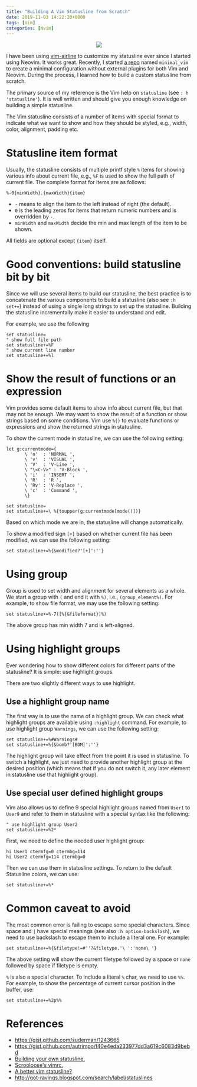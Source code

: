 ```yaml
---
title: "Building A Vim Statusline from Scratch"
date: 2019-11-03 14:22:20+0800
tags: [Vim]
categories: [Nvim]
---
```


<p align="center">
<img src="https://blog-resource-1257868508.file.myqcloud.com/20191103144006.png">
</p>

I have been using [vim-airline](https://github.com/vim-airline/vim-airline) to
customize my statusline ever since I started using Neovim. It works great.
Recently, I started [a repo](https://github.com/jdhao/minimal_vim) named
`minimal_vim` to create a minimal configuration without external plugins for
both Vim and Neovim. During the process, I learned how to build a custom
statusline from scratch.

<!--more-->

The primary source of my reference is the Vim help on `statusline` (see `: h
'statusline'`). It is well written and should give you enough knowledge on
building a simple statusline.

The Vim statusline consists of a number of items with special format to
indicate what we want to show and how they should be styled, e.g., width, color,
alignment, padding etc.

# Statusline item format

Usually, the statusline consists of multiple printf style `%` items for showing
various info about current file, e.g., `%F` is used to show the full path of
current file. The complete format for items are as follows:

```
%-0{minWidth}.{maxWidth}{item}
```

+ `-` means to align the item to the left instead of right (the default).
+ `0` is the leading zeros for items that return numeric numbers and is overridden by `-`.
+ `minWidth` and `maxWidth` decide the min and max length of the item to be
shown.

All fields are optional except `{item}` itself.

# Good conventions: build statusline bit by bit

Since we will use several items to build our statusline, the best practice is
to concatenate the various components to build a statusline (also see `:h
set+=`) instead of using a single long strings to set up the statusline.
Building the statusline incrementally make it easier to understand and edit.

For example, we use the following

```vim
set statusline=
" show full file path
set statusline+=%F
" show current line number
set statusline+=%l
```

# Show the result of functions or an expression

Vim provides some default items to show info about current file, but that may
not be enough. We may want to show the result of a function or show strings
based on some conditions. Vim use `%{}` to evaluate functions or expressions
and show the returned strings in statusline.

To show the current mode in statusline, we can use the following setting:

```vim
let g:currentmode={
       \ 'n'  : 'NORMAL ',
       \ 'v'  : 'VISUAL ',
       \ 'V'  : 'V·Line ',
       \ "\<C-V>" : 'V·Block ',
       \ 'i'  : 'INSERT ',
       \ 'R'  : 'R ',
       \ 'Rv' : 'V·Replace ',
       \ 'c'  : 'Command ',
       \}

set statusline=
set statusline+=\ %{toupper(g:currentmode[mode()])}
```

Based on which mode we are in, the statusline will change automatically.

To show a modified sign `[+]` based on whether current file has been modified,
we can use the following setting:

```
set statusline+=%{&modified?'[+]':''}
```

# Using group

Group is used to set width and alignment for several elements as a whole. We
start a group with `(` and end it with `%)`, i.e., `(group_element%)`. For
example, to show file format, we may use the following setting:

```
set statusline+=%-7([%{&fileformat}]%)
```

The above group has min width 7 and is left-aligned.

# Using highlight groups

Ever wondering how to show different colors for different parts of the
statusline? It is simple: use highlight groups.

There are two slightly different ways to use highlight.

## Use a highlight group name

The first way is to use the name of a highlight group. We can check what
highlight groups are available using `:highlight` command. For example, to use
highlight group `Warnings`, we can use the following setting:

```vim
set statusline+=%#Warnings#
set statusline+=%{&bomb?'[BOM]':''}
```

The highlight group will take effect from the point it is used in statusline.
To switch a highlight, we just need to provide another highlight group at the
desired position (which means that if you do not switch it, any later element
in statusline use that highlight group).

## Use special user defined highlight groups

Vim also allows us to define 9 special highlight groups named from `User1` to
`User9` and refer to them in statusline with a special syntax like the
following:

```vim
" use highlight group User2
set statusline+=%2*
```

First, we need to define the needed user highlight group:

```vim
hi User1 ctermfg=0 ctermbg=114
hi User2 ctermfg=114 ctermbg=0
```

Then we can use them in statusline settings. To return to the default
Statusline colors, we can use:

```vim
set statusline+=%*
```

# Common caveat to avoid

The most common error is failing to escape some special characters. Since space
and `|` have special meanings (see also `:h option-backslash`), we need to use
backslash to escape them to include a literal one. For example:

```
set statusline+=%{&filetype!=#''?&filetype.'\ ':'none\ '}
```

The above setting will show the current filetype followed by a space or `none`
followed by space if filetype is empty.

`%` is also a special character. To include a literal `%` char, we need to use
`%%`. For example, to show the percentage of current cursor position in the
buffer, use:

```
set statusline+=%2p%%
```

# References

+ https://gist.github.com/suderman/1243665
+ https://gist.github.com/autrimpo/f40e4eda233977dd3a619c6083d9bebd
+ [Building your own statusline.](https://shapeshed.com/vim-statuslines/)
+ [Scrooloose's vimrc.](https://github.com/scrooloose/vimfiles/blob/master/vimrc#L161)
+ [A better vim statusline?](https://stackoverflow.com/q/5375240/6064933)
+ http://got-ravings.blogspot.com/search/label/statuslines
